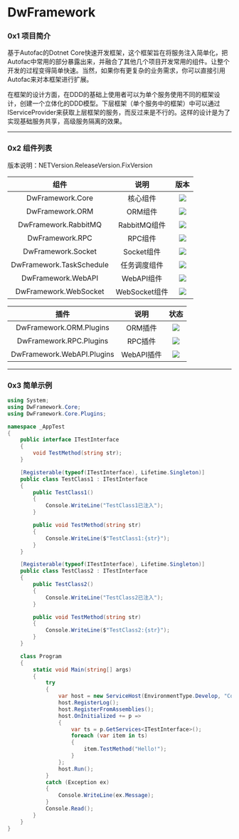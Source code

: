 # DwFramework

### 0x1 项目简介

基于Autofac的Dotnet Core快速开发框架，这个框架旨在将服务注入简单化，把Autofac中常用的部分暴露出来，并融合了其他几个项目开发常用的组件。让整个开发的过程变得简单快速。当然，如果你有更复杂的业务需求，你可以直接引用Autofac来对本框架进行扩展。

在框架的设计方面，在DDD的基础上使用者可以为单个服务使用不同的框架设计，创建一个立体化的DDD模型。下层框架（单个服务中的框架）中可以通过IServiceProvider来获取上层框架的服务，而反过来是不行的。这样的设计是为了实现基础服务共享，高级服务隔离的效果。

---

### 0x2 组件列表

版本说明：NETVersion.ReleaseVersion.FixVersion

|           组件           |     说明      |                             版本                             |
| :----------------------: | :-----------: | :----------------------------------------------------------: |
|     DwFramework.Core     |   核心组件    | [![](https://img.shields.io/badge/Nuget-2.2.55.9213-brightgreen.svg)](https://www.nuget.org/packages/DwFramework.Core/) |
|     DwFramework.ORM      |    ORM组件    | [![](https://img.shields.io/badge/Nuget-2.2.55.9215-brightgreen.svg)](https://www.nuget.org/packages/DwFramework.ORM/) |
|   DwFramework.RabbitMQ   | RabbitMQ组件  | [![](https://img.shields.io/badge/Nuget-2.2.55.9216-brightgreen.svg)](https://www.nuget.org/packages/DwFramework.RabbitMQ/) |
|     DwFramework.RPC      |    RPC组件    | [![](https://img.shields.io/badge/Nuget-2.2.55.9217-brightgreen.svg)](https://www.nuget.org/packages/DwFramework.Rpc/) |
|    DwFramework.Socket    |  Socket组件   | [![](https://img.shields.io/badge/Nuget-2.2.55.9217-brightgreen.svg)](https://www.nuget.org/packages/DwFramework.Socket/) |
| DwFramework.TaskSchedule | 任务调度组件  | [![](https://img.shields.io/badge/Nuget-2.2.55.9218-brightgreen.svg)](https://www.nuget.org/packages/DwFramework.TaskSchedule/) |
|    DwFramework.WebAPI    |  WebAPI组件   | [![](https://img.shields.io/badge/Nuget-2.2.55.9219-brightgreen.svg)](https://www.nuget.org/packages/DwFramework.WebAPI/) |
|  DwFramework.WebSocket   | WebSocket组件 | [![](https://img.shields.io/badge/Nuget-2.2.55.9220-brightgreen.svg)](https://www.nuget.org/packages/DwFramework.WebSocket/) |

|            插件            |    说明    |                             状态                             |
| :------------------------: | :--------: | :----------------------------------------------------------: |
|  DwFramework.ORM.Plugins   |  ORM插件   | [![](https://img.shields.io/badge/Nuget-2.2.55.9220-brightgreen.svg)](https://www.nuget.org/packages/DwFramework.Plugins.Database/) |
|  DwFramework.RPC.Plugins   |  RPC插件   | [![](https://img.shields.io/badge/Nuget-2.2.55.9221-brightgreen.svg)](https://www.nuget.org/packages/DwFramework.Plugins.Rpc/) |
| DwFramework.WebAPI.Plugins | WebAPI插件 | [![](https://img.shields.io/badge/Nuget-2.2.55.9219-brightgreen.svg)](https://www.nuget.org/packages/DwFramework.Plugins.WebAPI/) |

---

### 0x3 简单示例

```c#
using System;
using DwFramework.Core;
using DwFramework.Core.Plugins;

namespace _AppTest
{
    public interface ITestInterface
    {
        void TestMethod(string str);
    }

    [Registerable(typeof(ITestInterface), Lifetime.Singleton)]
    public class TestClass1 : ITestInterface
    {
        public TestClass1()
        {
            Console.WriteLine("TestClass1已注入");
        }

        public void TestMethod(string str)
        {
            Console.WriteLine($"TestClass1:{str}");
        }
    }

    [Registerable(typeof(ITestInterface), Lifetime.Singleton)]
    public class TestClass2 : ITestInterface
    {
        public TestClass2()
        {
            Console.WriteLine("TestClass2已注入");
        }

        public void TestMethod(string str)
        {
            Console.WriteLine($"TestClass2:{str}");
        }
    }

    class Program
    {
        static void Main(string[] args)
        {
            try
            {
                var host = new ServiceHost(EnvironmentType.Develop, "Config.json");
                host.RegisterLog();
                host.RegisterFromAssemblies();
                host.OnInitialized += p =>
                {
                    var ts = p.GetServices<ITestInterface>();
                    foreach (var item in ts)
                    {
                        item.TestMethod("Hello!");
                    }
                };
                host.Run();
            }
            catch (Exception ex)
            {
                Console.WriteLine(ex.Message);
            }
            Console.Read();
        }
    }
}
```
